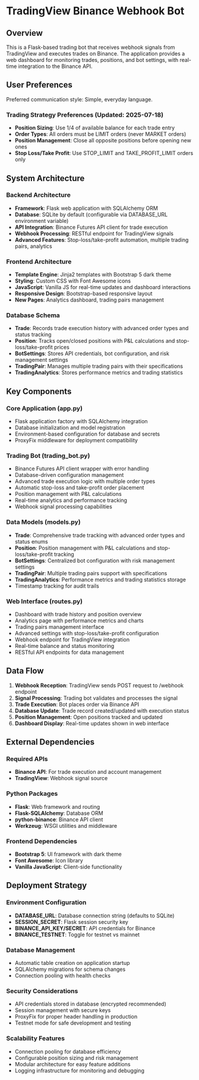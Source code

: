 # TradingView Binance Webhook Bot

## Overview

This is a Flask-based trading bot that receives webhook signals from TradingView and executes trades on Binance. The application provides a web dashboard for monitoring trades, positions, and bot settings, with real-time integration to the Binance API.

## User Preferences

Preferred communication style: Simple, everyday language.

### Trading Strategy Preferences (Updated: 2025-07-18)
- **Position Sizing**: Use 1/4 of available balance for each trade entry
- **Order Types**: All orders must be LIMIT orders (never MARKET orders)
- **Position Management**: Close all opposite positions before opening new ones
- **Stop Loss/Take Profit**: Use STOP_LIMIT and TAKE_PROFIT_LIMIT orders only

## System Architecture

### Backend Architecture
- **Framework**: Flask web application with SQLAlchemy ORM
- **Database**: SQLite by default (configurable via DATABASE_URL environment variable)
- **API Integration**: Binance Futures API client for trade execution
- **Webhook Processing**: RESTful endpoint for TradingView signals
- **Advanced Features**: Stop-loss/take-profit automation, multiple trading pairs, analytics

### Frontend Architecture
- **Template Engine**: Jinja2 templates with Bootstrap 5 dark theme
- **Styling**: Custom CSS with Font Awesome icons
- **JavaScript**: Vanilla JS for real-time updates and dashboard interactions
- **Responsive Design**: Bootstrap-based responsive layout
- **New Pages**: Analytics dashboard, trading pairs management

### Database Schema
- **Trade**: Records trade execution history with advanced order types and status tracking
- **Position**: Tracks open/closed positions with P&L calculations and stop-loss/take-profit prices
- **BotSettings**: Stores API credentials, bot configuration, and risk management settings
- **TradingPair**: Manages multiple trading pairs with their specifications
- **TradingAnalytics**: Stores performance metrics and trading statistics

## Key Components

### Core Application (app.py)
- Flask application factory with SQLAlchemy integration
- Database initialization and model registration
- Environment-based configuration for database and secrets
- ProxyFix middleware for deployment compatibility

### Trading Bot (trading_bot.py)
- Binance Futures API client wrapper with error handling
- Database-driven configuration management
- Advanced trade execution logic with multiple order types
- Automatic stop-loss and take-profit order placement
- Position management with P&L calculations
- Real-time analytics and performance tracking
- Webhook signal processing capabilities

### Data Models (models.py)
- **Trade**: Comprehensive trade tracking with advanced order types and status enums
- **Position**: Position management with P&L calculations and stop-loss/take-profit tracking
- **BotSettings**: Centralized bot configuration with risk management settings
- **TradingPair**: Multiple trading pairs support with specifications
- **TradingAnalytics**: Performance metrics and trading statistics storage
- Timestamp tracking for audit trails

### Web Interface (routes.py)
- Dashboard with trade history and position overview
- Analytics page with performance metrics and charts
- Trading pairs management interface
- Advanced settings with stop-loss/take-profit configuration
- Webhook endpoint for TradingView integration
- Real-time balance and status monitoring
- RESTful API endpoints for data management

## Data Flow

1. **Webhook Reception**: TradingView sends POST request to /webhook endpoint
2. **Signal Processing**: Trading bot validates and processes the signal
3. **Trade Execution**: Bot places order via Binance API
4. **Database Update**: Trade record created/updated with execution status
5. **Position Management**: Open positions tracked and updated
6. **Dashboard Display**: Real-time updates shown in web interface

## External Dependencies

### Required APIs
- **Binance API**: For trade execution and account management
- **TradingView**: Webhook signal source

### Python Packages
- **Flask**: Web framework and routing
- **Flask-SQLAlchemy**: Database ORM
- **python-binance**: Binance API client
- **Werkzeug**: WSGI utilities and middleware

### Frontend Dependencies
- **Bootstrap 5**: UI framework with dark theme
- **Font Awesome**: Icon library
- **Vanilla JavaScript**: Client-side functionality

## Deployment Strategy

### Environment Configuration
- **DATABASE_URL**: Database connection string (defaults to SQLite)
- **SESSION_SECRET**: Flask session security key
- **BINANCE_API_KEY/SECRET**: API credentials for Binance
- **BINANCE_TESTNET**: Toggle for testnet vs mainnet

### Database Management
- Automatic table creation on application startup
- SQLAlchemy migrations for schema changes
- Connection pooling with health checks

### Security Considerations
- API credentials stored in database (encrypted recommended)
- Session management with secure keys
- ProxyFix for proper header handling in production
- Testnet mode for safe development and testing

### Scalability Features
- Connection pooling for database efficiency
- Configurable position sizing and risk management
- Modular architecture for easy feature additions
- Logging infrastructure for monitoring and debugging